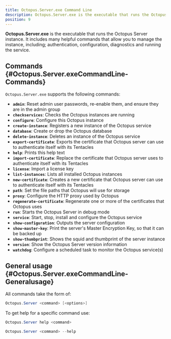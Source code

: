```yaml
---
title: Octopus.Server.exe Command Line
description: Octopus.Server.exe is the executable that runs the Octopus instance, it can also be called from the command line.
position: 9
---
```


**Octopus.Server.exe** is the executable that runs the Octopus Server instance. It includes many helpful commands that allow you to manage the instance, including; authentication, configuration, diagnostics and running the service.

## Commands {#Octopus.Server.exeCommandLine-Commands}

`Octopus.Server.exe` supports the following commands:

- **`admin`**:  Reset admin user passwords, re-enable them, and ensure they are in the admin group
- **`checkservices`**:  Checks the Octopus instances are running
- **`configure`**:  Configure this Octopus instance
- **`create-instance`**:  Registers a new instance of the Octopus service
- **`database`**:  Create or drop the Octopus database
- **`delete-instance`**:  Deletes an instance of the Octopus service
- **`export-certificate`**:  Exports the certificate that Octopus server can use to authenticate itself with its Tentacles
- **`help`**:  Prints this help text
- **`import-certificate`**:  Replace the certificate that Octopus server uses to authenticate itself with its Tentacles
- **`license`**:  Import a license key
- **`list-instances`**:  Lists all installed Octopus instances
- **`new-certificate`**:  Creates a new certificate that Octopus server can use to authenticate itself with its Tentacles
- **`path`**:  Set the file paths that Octopus will use for storage
- **`proxy`**:  Configure the HTTP proxy used by Octopus
- **`regenerate-certificate`**:  Regenerate one or more of the certificates that Octopus uses
- **`run`**:  Starts the Octopus Server in debug mode
- **`service`**:  Start, stop, install and configure the Octopus service
- **`show-configuration`**:  Outputs the server configuration
- **`show-master-key`**:  Print the server's Master Encryption Key, so that it can be backed up
- **`show-thumbprint`**:  Shows the squid and thumbprint of the server instance
- **`version`**:  Show the Octopus Server version information
- **`watchdog`**:  Configure a scheduled task to monitor the Octopus service(s)

## General usage {#Octopus.Server.exeCommandLine-Generalusage}

All commands take the form of:

```powershell
Octopus.Server <command> [<options>]
```

To get help for a specific command use:

```powershell Octopus 3.14 or earlier
Octopus.Server help <command>
```

```powershell Octopus 3.15 or later
Octopus.Server <command> --help
```